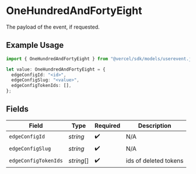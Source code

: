 # OneHundredAndFortyEight

The payload of the event, if requested.

## Example Usage

```typescript
import { OneHundredAndFortyEight } from "@vercel/sdk/models/userevent.js";

let value: OneHundredAndFortyEight = {
  edgeConfigId: "<id>",
  edgeConfigSlug: "<value>",
  edgeConfigTokenIds: [],
};
```

## Fields

| Field                 | Type                  | Required              | Description           |
| --------------------- | --------------------- | --------------------- | --------------------- |
| `edgeConfigId`        | *string*              | :heavy_check_mark:    | N/A                   |
| `edgeConfigSlug`      | *string*              | :heavy_check_mark:    | N/A                   |
| `edgeConfigTokenIds`  | *string*[]            | :heavy_check_mark:    | ids of deleted tokens |